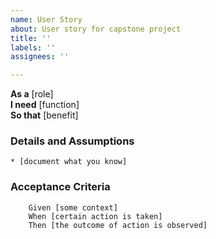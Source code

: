 ```yaml
---
name: User Story
about: User story for capstone project
title: ''
labels: ''
assignees: ''

---
```


**As a** [role]  
**I need** [function]  
**So that** [benefit]  
      
### Details and Assumptions
    * [document what you know]      
### Acceptance Criteria     
```gherkin 
    Given [some context]
    When [certain action is taken]
    Then [the outcome of action is observed]
```
